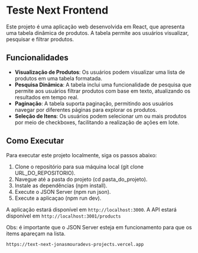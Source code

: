 # Teste Next Frontend

Este projeto é uma aplicação web desenvolvida em React, que apresenta uma tabela dinâmica de produtos. A tabela permite aos usuários visualizar, pesquisar e filtrar produtos.

## Funcionalidades

- **Visualização de Produtos**: Os usuários podem visualizar uma lista de produtos em uma tabela formatada.
- **Pesquisa Dinâmica**: A tabela inclui uma funcionalidade de pesquisa que permite aos usuários filtrar produtos com base em texto, atualizando os resultados em tempo real.
- **Paginação**: A tabela suporta paginação, permitindo aos usuários navegar por diferentes páginas para explorar os produtos.
- **Seleção de Itens**: Os usuários podem selecionar um ou mais produtos por meio de checkboxes, facilitando a realização de ações em lote.

## Como Executar

Para executar este projeto localmente, siga os passos abaixo:

1. Clone o repositório para sua máquina local (git clone URL_DO_REPOSITORIO).
2. Navegue até a pasta do projeto (cd pasta_do_projeto).
3. Instale as dependências (npm install).
4. Execute o JSON Server (npm run json).
5. Execute a aplicaçao (npm run dev).

A aplicação estará disponível em `http://localhost:3000`.
A API estará disponível em `http://localhost:3001/products`

Obs: é importante que o JSON Server esteja em funcionamento para que os items apareçam na lista.

`https://text-next-jonasmouradevs-projects.vercel.app`
